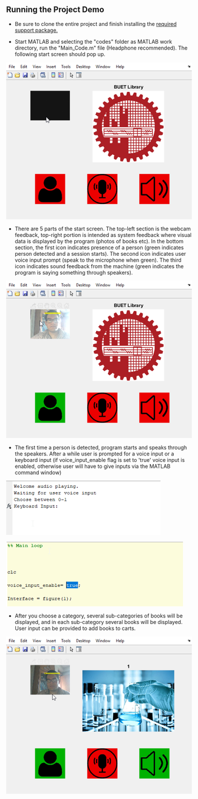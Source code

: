 ## Running the Project Demo

- Be sure to clone the entire project and finish installing the <a href="https://www.mathworks.com/help/deeplearning/ug/deep-learning-speech-recognition.html">required support package.</a>

- Start MATLAB and selecting the "codes" folder as MATLAB work directory, run the "Main_Code.m" file (Headphone recommended). The following start screen should pop up.

![Home Screen](../images/home_screen.png)

- There are 5 parts of the start screen. The top-left section is the webcam feedback, top-right portion is intended as system feedback where visual data is displayed by the program (photos of books etc). In the bottom section, the first icon indicates presence of a person (green indicates person detected and a session starts). The second icon indicates user voice input prompt (speak to the microphone when green). The third icon indicates sound feedback from the machine (green indicates the program is saying something through speakers).

![Home Screen with person](../images/home_screen_person_detected.png)

- The first time a person is detected, program starts and speaks through the speakers. After a while user is prompted for a voice input or a keyboard input (if voice_input_enable flag is set to 'true' voice input is enabled, otherwise user will have to give inputs via the MATLAB command window)

![Input Via Command Window](../images/command_window_input.png)

![Voice input flag](../images/voice_input_flag.png)

- After you choose a category, several sub-categories of books will be displayed, and in each sub-category several books will be displayed. User input can be provided to add books to carts.

![Categories](../images/showing_category.png)

